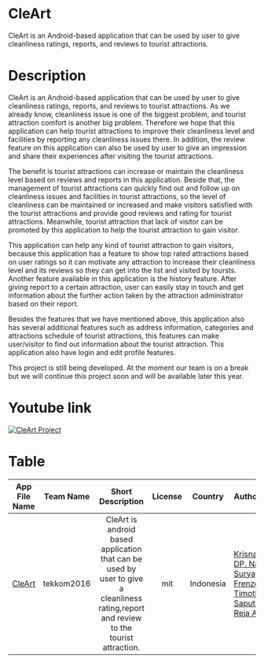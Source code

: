 # CleArt
CleArt is an Android-based application that can be used by user to give cleanliness ratings, reports, and reviews to tourist attractions.

# Description
CleArt is an Android-based application that can be used by user to give cleanliness ratings, reports, and reviews to tourist attractions. As we already know, cleanliness issue is one of the biggest problem, and tourist attraction comfort is another big problem. Therefore we hope that this application can help tourist attractions to improve their cleanliness level and facilities by reporting any cleanliness issues there. In addition, the review feature on this application can also be used by user to give an impression and share their experiences after visiting the tourist attractions.

The benefit is tourist attractions can increase or maintain the cleanliness level based on reviews and reports in this application. Beside that, the management of tourist attractions can quickly find out and follow up on cleanliness issues and facilities in tourist attractions, so the level of cleanliness can be maintained or increased and make visitors satisfied with the tourist attractions and provide good reviews and rating for tourist attractions. Meanwhile, tourist attraction that lack of visitor can be promoted by this application to help the tourist attraction to gain visitor. 

This application can help any kind of tourist attraction to gain visitors, because this application has a feature to show top rated attractions based on user ratings so it can motivate any attraction to increase their cleanliness level and its reviews so they can get into the list and visited by toursts. Another feature available in this application is the history feature. After giving report to a certain attraction, user can easily stay in touch and get information about the further action taken by the attraction administrator based on their report.

Besides the features that we have mentioned above, this application also has several additional features such as address information, categories and attractions schedule of tourist attractions, this features can make user/visitor to find out information about the tourist attraction. This application also have login and edit profile features.

This project is still being developed. At the moment our team is on a break but we will continue this project soon and will be available later this year.

# Youtube link
[![CleArt Project](https://img.youtube.com/vi/UUdPUGJ7NmU/hqdefault.jpg)](https://youtu.be/UUdPUGJ7NmU)

# Table
|App File Name| Team Name  |Short Description                                                                                                                       | License | Country   | Author's                                                         |
| :---------: | :--------: | :------------------------------------------------------------------------------------------------------------------------------------: | :-----: | :-------: | :--------------------------------------------------------------- |
| [CleArt](https://github.com/CleArtProject/CleArt/tree/master/Source%20Code/Executable)      | tekkom2016 | CleArt is android based application that can be used by user to give a cleanliness rating,report and review to the tourist attraction. | mit     | Indonesia | [Krisnanda, DP. Nala](https://github.com/pascalisnala "Nala's Github Profile"); [Surya, Frenzel Timothy](https://github.com/frenzelts "Frenzel's Github Profile"); [Saputra, Reja Aji](https://github.com/rejakovren "Reja's Github Profile") |
